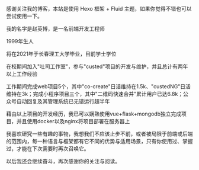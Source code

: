 感谢关注我的博客，本站是使用 Hexo 框架 + Fluid 主题，如果你觉得不错也可以尝试使用一下。

我的名字是赵英博，是一名前端开发工程师

1999年生人

将在2021年于长春理工大学毕业，目前学士学位

在校期间加入"吐司工作室"，参与"custed"项目的开发与维护，并且总计有两年以上工作经验

工作期间完成web项目5个，其中"co-create"日活维持在1.5k、"custedNG"日活维持在3k；完成小程序项目三个，其中"二维码快速合并"累计用户已达6.8k；公众号自动回复及其管理系统已无错运行超半年

藉由以上项目的开发经历，我已可以娴熟使用vue+flask+mongodb独立完成项目，并且使用docker以及nginx将项目部署在服务器上

我喜欢研究一些有趣的事物，我想我们不应该止步不前，或者被局限于前端或后端的范围内，每一种语言与框架都有它不同的优势与适用场景，只有你使用过、掌握过，才能在下次需要时再次召唤它。

以后我还会继续奋斗，再次感谢你的关注与阅读。